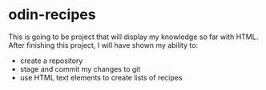 # odin-recipes
This is going to be project that will display my knowledge so far with HTML. After finishing this project, I will have shown my ability to:
- create a repository 
- stage and commit my changes to git
- use HTML text elements to create lists of recipes